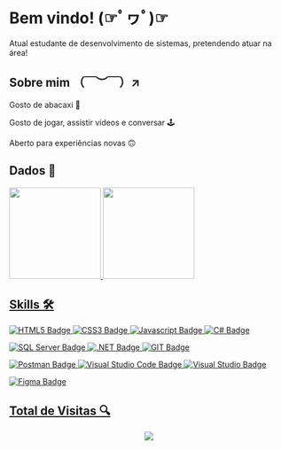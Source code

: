 
# Bem vindo! (☞ﾟヮﾟ)☞

Atual estudante de desenvolvimento de sistemas, pretendendo atuar na área!


## Sobre mim （￣︶￣）↗　

Gosto de abacaxi 🍍

Gosto de jogar, assistir vídeos e conversar 🕹

Aberto para experiências novas 🙃
## Dados 🎲

<div>
  <a href="https://github.com/Angelogvr">
  <img height="165em" src="https://github-readme-stats.vercel.app/api?username=Angelogvr&show_icons=true&theme=dark&include_all_commits=true&count_private=true"/>
    <img height="165em" src="https://github-readme-stats.vercel.app/api/top-langs/?username=Angelogvr&layout=compact&langs_count=7&theme=dark"/>
</div>


## Skills 🛠
![HTML5 Badge](https://img.shields.io/badge/HTML5-E34F26?style=for-the-badge&logo=html5&logoColor=white) ![CSS3 Badge](https://img.shields.io/badge/CSS3-1572B6?style=for-the-badge&logo=css3&logoColor=white) ![Javascript Badge](https://img.shields.io/badge/JavaScript-F7DF1E?style=for-the-badge&logo=javascript&logoColor=black) ![C# Badge](https://img.shields.io/badge/C%23-239120?style=for-the-badge&logo=c-sharp&logoColor=white)

![SQL Server Badge](https://img.shields.io/badge/Microsoft%20SQL%20Sever-CC2927?style=for-the-badge&logo=microsoft%20sql%20server&logoColor=white) ![.NET Badge](https://img.shields.io/badge/.NET-512BD4?style=for-the-badge&logo=dotnet&logoColor=white) ![GIT Badge](https://img.shields.io/badge/Git-F05032?style=for-the-badge&logo=git&logoColor=white) 

![Postman Badge](https://img.shields.io/badge/Postman-FF6C37?style=for-the-badge&logo=Postman&logoColor=white) ![Visual Studio Code Badge](https://img.shields.io/badge/Visual_Studio_Code-0078D4?style=for-the-badge&logo=visual%20studio%20code&logoColor=white) ![Visual Studio Badge](https://img.shields.io/badge/Visual_Studio-5C2D91?style=for-the-badge&logo=visual%20studio&logoColor=white)

![Figma Badge](https://img.shields.io/badge/Figma-F24E1E?style=for-the-badge&logo=figma&logoColor=white)

## Total de Visitas 🔍
 <p align="center"> 
   <img align="center" src="https://profile-counter.glitch.me/Angelogvr/count.svg"/>
 </p>
